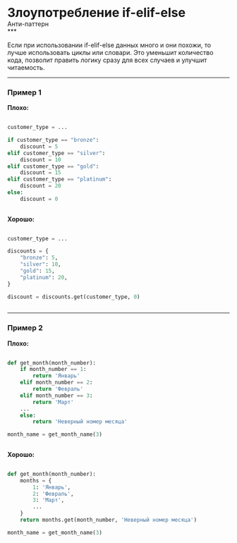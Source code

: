 
<div class="sticky-header">
  <div>
    <h1 style="margin: 0;">Злоупотребление if-elif-else</h1>
    <p style="margin: 0;">Анти-паттерн</p>
  </div>
</div>
***

Если при использовании if-elif-else данных много и они похожи, то лучше использовать циклы или словари. Это уменьшит количество кода, позволит править логику сразу для всех случаев и улучшит читаемость.

***

### Пример 1


                                    **Плохо:**

                                    ```python
                                    customer_type = ...

if customer_type == "bronze":
    discount = 5
elif customer_type == "silver":
    discount = 10
elif customer_type == "gold":
    discount = 15
elif customer_type == "platinum":
    discount = 20
else:
    discount = 0
                                    ```


                                    **Хорошо:**

                                    ```python
                                    customer_type = ...

discounts = {
    "bronze": 5,
    "silver": 10,
    "gold": 15,
    "platinum": 20,
}

discount = discounts.get(customer_type, 0)
                                    ```

***

### Пример 2


                                    **Плохо:**

                                    ```python
                                    def get_month(month_number):
    if month_number == 1:
        return 'Январь'
    elif month_number == 2:
        return 'Февраль'
    elif month_number == 3:
        return 'Март'
    ...
    else:
        return 'Неверный номер месяца'

month_name = get_month_name(3)
                                    ```


                                    **Хорошо:**

                                    ```python
                                    def get_month(month_number):
    months = {
        1: 'Январь',
        2: 'Февраль',
        3: 'Март',
        ...
    }
    return months.get(month_number, 'Неверный номер месяца')

month_name = get_month_name(3)
                                    ```


